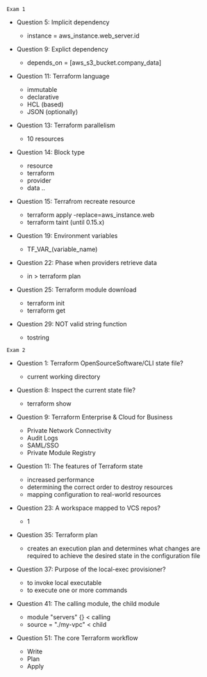 ```Exam 1```

* Question 5: Implicit dependency
    * instance = aws_instance.web_server.id


* Question 9: Explict dependency
    * depends_on = [aws_s3_bucket.company_data]


* Question 11: Terraform language
    * immutable
    * declarative
    * HCL (based)
    * JSON (optionally)

* Question 13: Terraform parallelism
    * 10 resources

* Question 14: Block type
    * resource
    * terraform
    * provider
    * data ..

* Question 15: Terrafrom recreate resource
    * terraform apply -replace=aws_instance.web
    * terraform taint (until 0.15.x)

* Question 19: Environment variables
    * TF_VAR_(variable_name)

* Question 22: Phase when providers retrieve data
    * in > terraform plan

* Question 25: Terraform module download
    * terraform init
    * terraform get

* Question 29: NOT valid string function
    * tostring


```Exam 2```

* Question 1: Terraform OpenSourceSoftware/CLI state   file?
    * current working directory

* Question 8: Inspect the current state file?
    * terraform show

* Question 9: Terraform Enterprise & Cloud for Business
    * Private Network Connectivity
    * Audit Logs
    * SAML/SSO
    * Private Module Registry

* Question 11: The features of Terraform state
    * increased performance
    * determining the correct order to destroy resources
    * mapping configuration to real-world resources

* Question 23: A workspace mapped to VCS repos?
    * 1

* Question 35: Terraform plan
    * creates an execution plan and determines what changes are required to achieve the desired state in the configuration file

* Question 37: Purpose of the local-exec provisioner?
    * to invoke local executable
    * to execute one or more commands

* Question 41: The calling module, the child module
    * module "servers" {}   < calling
    * source = "./my-vpc"   < child

* Question 51: The core Terraform workflow
    * Write
    * Plan
    * Apply


